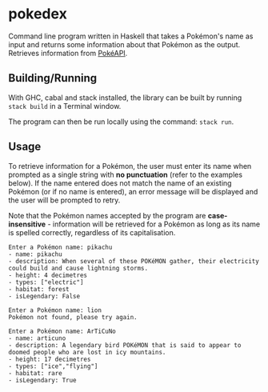 # pokedex

Command line program written in Haskell that takes a Pokémon's name as input and returns some information about that Pokémon as the output. Retrieves information from
[PokéAPI](https://pokeapi.co/).


## Building/Running

With GHC, cabal and stack installed, the library can be built by running `stack build` in a Terminal window.

The program can then be run locally using the command: `stack run`.


## Usage

To retrieve information for a Pokémon, the user must enter its name when prompted as a single string with **no punctuation** (refer to the examples below). If the name entered does not match the name of an existing Pokémon (or if no name is entered), an error message will be displayed and the user will be prompted to retry.

Note that the Pokémon names accepted by the program are **case-insensitive** - information will be retrieved for a Pokémon as long as its name is spelled correctly, regardless of its capitalisation.

```
Enter a Pokémon name: pikachu
- name: pikachu
- description: When several of these POKéMON gather, their electricity could build and cause lightning storms.
- height: 4 decimetres
- types: ["electric"]
- habitat: forest
- isLegendary: False

Enter a Pokémon name: lion
Pokémon not found, please try again.

Enter a Pokémon name: ArTiCuNo
- name: articuno
- description: A legendary bird POKéMON that is said to appear to doomed people who are lost in icy mountains.
- height: 17 decimetres
- types: ["ice","flying"]
- habitat: rare
- isLegendary: True
```
